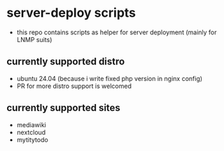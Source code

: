 # server-deploy scripts
- this repo contains scripts as helper for server deployment (mainly for LNMP suits)

## currently supported distro
- ubuntu 24.04 (because i write fixed php version in nginx config)
- PR for more distro support is welcomed

## currently supported sites
- mediawiki
- nextcloud
- mytitytodo
